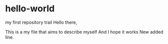 # hello-world
my first repository trail
Hello there, 

This is a my file that aims to describe myself
And I hope it works
New added line.
